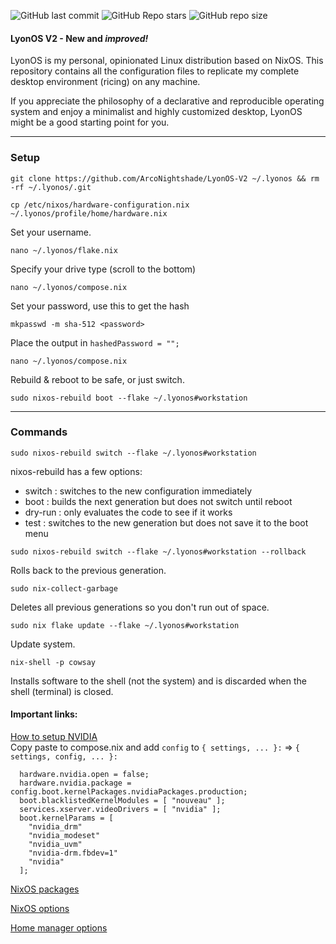 
![GitHub last commit](https://img.shields.io/github/last-commit/LyonOS-V2/shell?style=for-the-badge&labelColor=101418&color=9ccbfb)
![GitHub Repo stars](https://img.shields.io/github/stars/LyonOS-V2/shell?style=for-the-badge&labelColor=101418&color=b9c8da)
![GitHub repo size](https://img.shields.io/github/repo-size/LyonOS-V2/shell?style=for-the-badge&labelColor=101418&color=d3bfe6)

#### LyonOS V2 - New and *improved!*

LyonOS is my personal, opinionated Linux distribution based on NixOS. This repository contains all the configuration files to replicate my complete desktop environment (ricing) on any machine.

If you appreciate the philosophy of a declarative and reproducible operating system and enjoy a minimalist and highly customized desktop, LyonOS might be a good starting point for you.

---
### Setup
```
git clone https://github.com/ArcoNightshade/LyonOS-V2 ~/.lyonos && rm -rf ~/.lyonos/.git
```

```
cp /etc/nixos/hardware-configuration.nix ~/.lyonos/profile/home/hardware.nix
```


Set your username.
```
nano ~/.lyonos/flake.nix
```


Specify your drive type (scroll to the bottom)
```
nano ~/.lyonos/compose.nix
```


Set your password, use this to get the hash
```
mkpasswd -m sha-512 <password>
```


Place the output in `hashedPassword = "";`
```
nano ~/.lyonos/compose.nix
``````

Rebuild & reboot to be safe, or just switch.
```
sudo nixos-rebuild boot --flake ~/.lyonos#workstation
```
---

### Commands
```
sudo nixos-rebuild switch --flake ~/.lyonos#workstation
```
nixos-rebuild has a few options:
* switch  : switches to the new configuration immediately
* boot    : builds the next generation but does not switch until reboot
* dry-run : only evaluates the code to see if it works
* test    : switches to the new generation but does not save it to the boot menu

```
sudo nixos-rebuild switch --flake ~/.lyonos#workstation --rollback
```
Rolls back to the previous generation.

```
sudo nix-collect-garbage
```
Deletes all previous generations so you don't run out of space.

```
sudo nix flake update --flake ~/.lyonos#workstation
```
Update system.

```
nix-shell -p cowsay
```
Installs software to the shell (not the system) and is discarded when the shell (terminal) is closed.

#### Important links:

[How to setup NVIDIA](https://nixos.wiki/wiki/Nvidia) <br>
Copy paste to compose.nix and add `config` to `{ settings, ... }:` => `{ settings, config, ... }:`
```
  hardware.nvidia.open = false;
  hardware.nvidia.package = config.boot.kernelPackages.nvidiaPackages.production;
  boot.blacklistedKernelModules = [ "nouveau" ];
  services.xserver.videoDrivers = [ "nvidia" ];
  boot.kernelParams = [
    "nvidia_drm"
    "nvidia_modeset"
    "nvidia_uvm"
    "nvidia-drm.fbdev=1"
    "nvidia"
  ];
```


[NixOS packages](https://search.nixos.org/packages)

[NixOS options](https://search.nixos.org/options)

[Home manager options](https://home-manager-options.extranix.com/)
